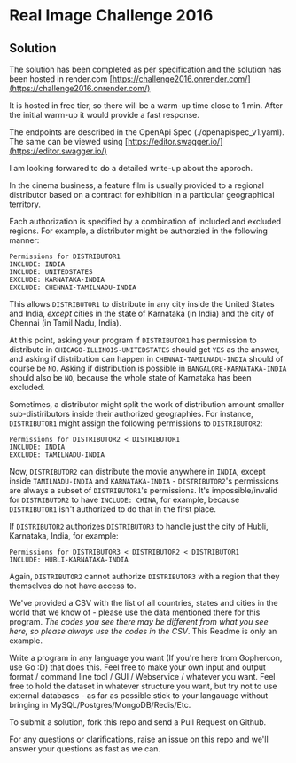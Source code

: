 # Real Image Challenge 2016


## Solution

The solution has been completed as per specification and the solution has been hosted in render.com
[https://challenge2016.onrender.com/](https://challenge2016.onrender.com/)

It is hosted in free tier, so there will be a warm-up time close to 1 min. After the initial warm-up it would 
provide a fast response.

The endpoints are described in the OpenApi Spec (./openapispec_v1.yaml). The same can be viewed using [https://editor.swagger.io/](https://editor.swagger.io/)

I am looking forwared to do a detailed write-up about the approch.



In the cinema business, a feature film is usually provided to a regional distributor based on a contract for exhibition in a particular geographical territory.

Each authorization is specified by a combination of included and excluded regions. For example, a distributor might be authorzied in the following manner:
```
Permissions for DISTRIBUTOR1
INCLUDE: INDIA
INCLUDE: UNITEDSTATES
EXCLUDE: KARNATAKA-INDIA
EXCLUDE: CHENNAI-TAMILNADU-INDIA
```
This allows `DISTRIBUTOR1` to distribute in any city inside the United States and India, *except* cities in the state of Karnataka (in India) and the city of Chennai (in Tamil Nadu, India).

At this point, asking your program if `DISTRIBUTOR1` has permission to distribute in `CHICAGO-ILLINOIS-UNITEDSTATES` should get `YES` as the answer, and asking if distribution can happen in `CHENNAI-TAMILNADU-INDIA` should of course be `NO`. Asking if distribution is possible in `BANGALORE-KARNATAKA-INDIA` should also be `NO`, because the whole state of Karnataka has been excluded.

Sometimes, a distributor might split the work of distribution amount smaller sub-distiributors inside their authorized geographies. For instance, `DISTRIBUTOR1` might assign the following permissions to `DISTRIBUTOR2`:

```
Permissions for DISTRIBUTOR2 < DISTRIBUTOR1
INCLUDE: INDIA
EXCLUDE: TAMILNADU-INDIA
```
Now, `DISTRIBUTOR2` can distribute the movie anywhere in `INDIA`, except inside `TAMILNADU-INDIA` and `KARNATAKA-INDIA` - `DISTRIBUTOR2`'s permissions are always a subset of `DISTRIBUTOR1`'s permissions. It's impossible/invalid for `DISTRIBUTOR2` to have `INCLUDE: CHINA`, for example, because `DISTRIBUTOR1` isn't authorized to do that in the first place. 

If `DISTRIBUTOR2` authorizes `DISTRIBUTOR3` to handle just the city of Hubli, Karnataka, India, for example:
```
Permissions for DISTRIBUTOR3 < DISTRIBUTOR2 < DISTRIBUTOR1
INCLUDE: HUBLI-KARNATAKA-INDIA
```
Again, `DISTRIBUTOR2` cannot authorize `DISTRIBUTOR3` with a region that they themselves do not have access to. 

We've provided a CSV with the list of all countries, states and cities in the world that we know of - please use the data mentioned there for this program. *The codes you see there may be different from what you see here, so please always use the codes in the CSV*. This Readme is only an example. 

Write a program in any language you want (If you're here from Gophercon, use Go :D) that does this. Feel free to make your own input and output format / command line tool / GUI / Webservice / whatever you want. Feel free to hold the dataset in whatever structure you want, but try not to use external databases - as far as possible stick to your langauage without bringing in MySQL/Postgres/MongoDB/Redis/Etc.

To submit a solution, fork this repo and send a Pull Request on Github. 

For any questions or clarifications, raise an issue on this repo and we'll answer your questions as fast as we can.


